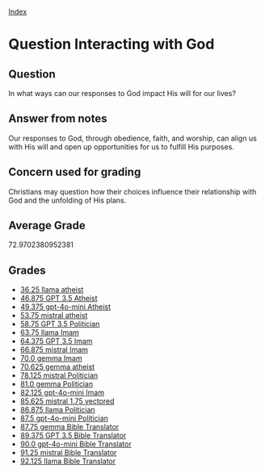 
[Index](../../index.md)
# Question Interacting with God
## Question
In what ways can our responses to God impact His will for our lives?

## Answer from notes
Our responses to God, through obedience, faith, and worship, can align us with His will and open up opportunities for us to fulfill His purposes.

## Concern used for grading
Christians may question how their choices influence their relationship with God and the unfolding of His plans.

## Average Grade
72.9702380952381

## Grades
 * [36.25 llama atheist](../answers/llama_atheist/Interacting_with_God.md)
 * [46.875 GPT 3.5 Atheist](../answers/GPT_3.5_Atheist/Interacting_with_God.md)
 * [49.375 gpt-4o-mini Atheist](../answers/gpt-4o-mini_Atheist/Interacting_with_God.md)
 * [53.75 mistral atheist](../answers/mistral_atheist/Interacting_with_God.md)
 * [58.75 GPT 3.5 Politician](../answers/GPT_3.5_Politician/Interacting_with_God.md)
 * [63.75 llama Imam](../answers/llama_Imam/Interacting_with_God.md)
 * [64.375 GPT 3.5 Imam](../answers/GPT_3.5_Imam/Interacting_with_God.md)
 * [66.875 mistral Imam](../answers/mistral_Imam/Interacting_with_God.md)
 * [70.0 gemma Imam](../answers/gemma_Imam/Interacting_with_God.md)
 * [70.625 gemma atheist](../answers/gemma_atheist/Interacting_with_God.md)
 * [78.125 mistral Politician](../answers/mistral_Politician/Interacting_with_God.md)
 * [81.0 gemma Politician](../answers/gemma_Politician/Interacting_with_God.md)
 * [82.125 gpt-4o-mini Imam](../answers/gpt-4o-mini_Imam/Interacting_with_God.md)
 * [85.625 mistral 1.75 vectored](../answers/mistral_1.75_vectored/Interacting_with_God.md)
 * [86.875 llama Politician](../answers/llama_Politician/Interacting_with_God.md)
 * [87.5 gpt-4o-mini Politician](../answers/gpt-4o-mini_Politician/Interacting_with_God.md)
 * [87.75 gemma Bible Translator](../answers/gemma_Bible_Translator/Interacting_with_God.md)
 * [89.375 GPT 3.5 Bible Translator](../answers/GPT_3.5_Bible_Translator/Interacting_with_God.md)
 * [90.0 gpt-4o-mini Bible Translator](../answers/gpt-4o-mini_Bible_Translator/Interacting_with_God.md)
 * [91.25 mistral Bible Translator](../answers/mistral_Bible_Translator/Interacting_with_God.md)
 * [92.125 llama Bible Translator](../answers/llama_Bible_Translator/Interacting_with_God.md)
